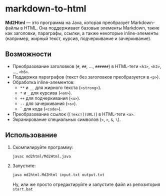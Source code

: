 # markdown-to-html
**Md2Html** — это программа на Java, которая преобразует Markdown-файлы в HTML. Она поддерживает базовые элементы Markdown, такие как заголовки, параграфы, ссылки, а также некоторые inline-элементы (например, жирный текст, курсив, подчеркивание и зачеркивание).

## Возможности

- Преобразование заголовков (`#`, `##`, ..., `######`) в HTML-теги `<h1>`, `<h2>`, ..., `<h6>`.
- Поддержка параграфов (текст без заголовков преобразуется в `<p>`).
- Обработка inline-элементов:
  - `**` и `__` для жирного текста (`<strong>`).
  - `*` и `_` для курсива (`<em>`).
  - `++` для подчеркивания (`<u>`).
  - `--` для зачеркивания (`<s>`).
  - ``` ` ``` для кода (`<code>`).
- Преобразование ссылок (`[текст](URL)`) в HTML-теги `<a>`.
- Экранирование специальных символов (`<`, `>`, `&`, `\`).

## Использование

1. Скомпилируйте программу:
   ```bash
   javac md2html/Md2Html.java
   ```
2. Запустите:
   ```bash
   java md2html.Md2Html input.txt output.txt
   ```

   Ну, или же просто отредактируйте и запустите файл из репозитория `start.bat` 
